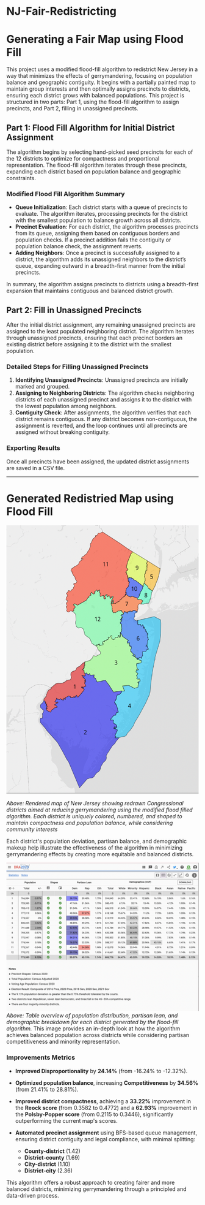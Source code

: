 # NJ-Fair-Redistricting

# Generating a Fair Map using Flood Fill

This project uses a modified flood-fill algorithm to redistrict New Jersey in a way that minimizes the effects of gerrymandering, focusing on population balance and geographic contiguity. It begins with a partially painted map to maintain group interests and then optimally assigns precincts to districts, ensuring each district grows with balanced populations. This project is structured in two parts: Part 1, using the flood-fill algorithm to assign precincts, and Part 2, filling in unassigned precincts.

## Part 1: Flood Fill Algorithm for Initial District Assignment

The algorithm begins by selecting hand-picked seed precincts for each of the 12 districts to optimize for compactness and proportional representation. The flood-fill algorithm iterates through these precincts, expanding each district based on population balance and geographic constraints.

### Modified Flood Fill Algorithm Summary

- **Queue Initialization**: Each district starts with a queue of precincts to evaluate. The algorithm iterates, processing precincts for the district with the smallest population to balance growth across all districts.
- **Precinct Evaluation**: For each district, the algorithm processes precincts from its queue, assigning them based on contiguous borders and population checks. If a precinct addition fails the contiguity or population balance check, the assignment reverts.
- **Adding Neighbors**: Once a precinct is successfully assigned to a district, the algorithm adds its unassigned neighbors to the district’s queue, expanding outward in a breadth-first manner from the initial precincts.

In summary, the algorithm assigns precincts to districts using a breadth-first expansion that maintains contiguous and balanced district growth.

## Part 2: Fill in Unassigned Precincts

After the initial district assignment, any remaining unassigned precincts are assigned to the least populated neighboring district. The algorithm iterates through unassigned precincts, ensuring that each precinct borders an existing district before assigning it to the district with the smallest population.

### Detailed Steps for Filling Unassigned Precincts

1. **Identifying Unassigned Precincts**: Unassigned precincts are initially marked and grouped.
2. **Assigning to Neighboring Districts**: The algorithm checks neighboring districts of each unassigned precinct and assigns it to the district with the lowest population among neighbors.
3. **Contiguity Check**: After assignments, the algorithm verifies that each district remains contiguous. If any district becomes non-contiguous, the assignment is reverted, and the loop continues until all precincts are assigned without breaking contiguity.

### Exporting Results
Once all precincts have been assigned, the updated district assignments are saved in a CSV file.

---
# Generated Redistried Map using Flood Fill
<img src="images/DRA_Fair_Map.png" alt="Redistried Map" height="700"/>

*Above: Rendered map of New Jersey showing redrawn Congressional districts aimed at reducing gerrymandering using the modified flood filled algorithm. Each district is uniquely colored, numbered, and shaped to maintain compactness and population balance, while considering community interests*

Each district's population deviation, partisan balance, and demographic makeup help illustrate the effectiveness of the algorithm in minimizing gerrymandering effects by creating more equitable and balanced districts. 

![Fair Map Example](images/DRA_Info_Fair_Map.png)
*Above: Table overview of population distribution, partisan lean, and demographic breakdown for each district generated by the flood-fill algorithm.* 
This image provides an in-depth look at how the algorithm achieves balanced population across districts while considering partisan competitiveness and minority representation. 

### Improvements Metrics

- **Improved Disproportionality** by **24.14%** (from -16.24% to -12.32%).

- **Optimized population balance**, increasing **Competitiveness** by **34.56%** (from 21.41% to 28.81%).

- **Improved district compactness**, achieving a **33.22%** improvement in the **Reock score** (from 0.3582 to 0.4772) and a **62.93%** improvement in the **Polsby-Popper score** (from 0.2115 to 0.3446), significantly outperforming the current map's scores.

- **Automated precinct assignment** using BFS-based queue management, ensuring district contiguity and legal compliance, with minimal splitting:
    - **County-district** (1.42)
    - **District-county** (1.69)
    - **City-district** (1.10)
    - **District-city** (2.36)

This algorithm offers a robust approach to creating fairer and more balanced districts, minimizing gerrymandering through a principled and data-driven process.
